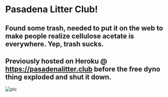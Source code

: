 # Pasadena Litter Club!

Found some trash, needed to put it on the web to make people realize cellulose acetate is everywhere.
Yep, trash sucks.
----
Previously hosted on Heroku @ https://pasadenalitter.club before the free dyno thing exploded and shut it down.
----
![plc](https://user-images.githubusercontent.com/1978450/123511302-5e61a380-d635-11eb-86ea-c4744a3fe2a4.png)
